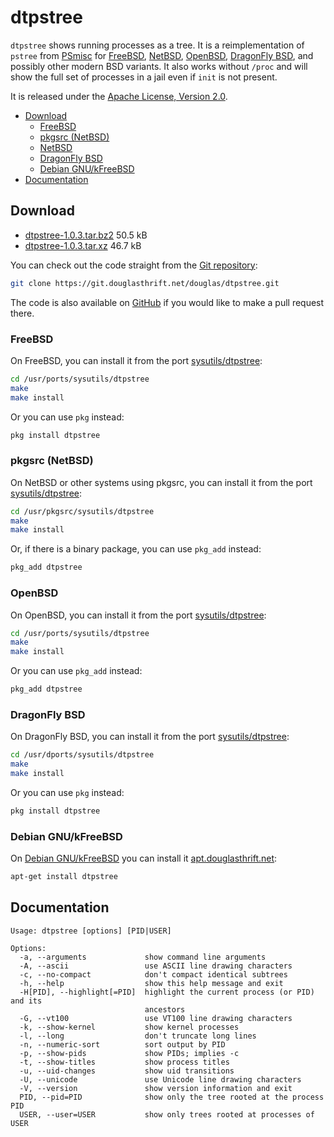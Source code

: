 # dtpstree

`dtpstree` shows running processes as a tree. It is a reimplementation of
`pstree` from [PSmisc] for [FreeBSD], [NetBSD], [OpenBSD], [DragonFly BSD], and
possibly other modern BSD variants. It also works without `/proc` and will show
the full set of processes in a jail even if `init` is not present.

It is released under the [Apache License, Version 2.0].

* [Download](#download)
  * [FreeBSD](#freebsd)
  * [pkgsrc (NetBSD)](#pkgsrc-netbsd)
  * [NetBSD](#netbsd)
  * [DragonFly BSD](#dragonfly-bsd)
  * [Debian GNU/kFreeBSD](#debian-gnukfreebsd)
* [Documentation](#documentation)

## Download

* [dtpstree-1.0.3.tar.bz2] 50.5 kB
* [dtpstree-1.0.3.tar.xz] 46.7 kB

You can check out the code straight from the [Git repository]:

```bash
git clone https://git.douglasthrift.net/douglas/dtpstree.git
```

The code is also available on [GitHub] if you would like to make a pull request
there.

### FreeBSD

On FreeBSD, you can install it from the port
[sysutils/dtpstree](https://svnweb.freebsd.org/ports/head/sysutils/dtpstree/):

```bash
cd /usr/ports/sysutils/dtpstree
make
make install
```

Or you can use `pkg` instead:

```bash
pkg install dtpstree
```

### pkgsrc (NetBSD)

On NetBSD or other systems using pkgsrc, you can install it from the port
[sysutils/dtpstree](http://cvsweb.netbsd.org/bsdweb.cgi/pkgsrc/sysutils/dtpstree/):

```bash
cd /usr/pkgsrc/sysutils/dtpstree
make
make install
```

Or, if there is a binary package, you can use `pkg_add` instead:

```bash
pkg_add dtpstree
```

### OpenBSD

On OpenBSD, you can install it from the port
[sysutils/dtpstree](http://cvsweb.openbsd.org/cgi-bin/cvsweb/ports/sysutils/dtpstree/):

```bash
cd /usr/ports/sysutils/dtpstree
make
make install
```

Or you can use `pkg_add` instead:

```bash
pkg_add dtpstree
```

### DragonFly BSD

On DragonFly BSD, you can install it from the port
[sysutils/dtpstree](https://github.com/DragonFlyBSD/DPorts/tree/master/sysutils/dtpstree):

```bash
cd /usr/dports/sysutils/dtpstree
make
make install
```

Or you can use `pkg` instead:

```bash
pkg install dtpstree
```

### Debian GNU/kFreeBSD

On [Debian GNU/kFreeBSD] you can install it [apt.douglasthrift.net]:

```bash
apt-get install dtpstree
```

## Documentation

```nohighlight
Usage: dtpstree [options] [PID|USER]

Options:
  -a, --arguments             show command line arguments
  -A, --ascii                 use ASCII line drawing characters
  -c, --no-compact            don't compact identical subtrees
  -h, --help                  show this help message and exit
  -H[PID], --highlight[=PID]  highlight the current process (or PID) and its
                              ancestors
  -G, --vt100                 use VT100 line drawing characters
  -k, --show-kernel           show kernel processes
  -l, --long                  don't truncate long lines
  -n, --numeric-sort          sort output by PID
  -p, --show-pids             show PIDs; implies -c
  -t, --show-titles           show process titles
  -u, --uid-changes           show uid transitions
  -U, --unicode               use Unicode line drawing characters
  -V, --version               show version information and exit
  PID, --pid=PID              show only the tree rooted at the process PID
  USER, --user=USER           show only trees rooted at processes of USER
```

[PSmisc]: https://psmisc.sourceforge.net/
[FreeBSD]: https://www.freebsd.org/
[NetBSD]: https://www.netbsd.org/
[OpenBSD]: https://www.openbsd.org/
[DragonFly BSD]: https://www.dragonflybsd.org/
[Apache License, Version 2.0]: https://www.apache.org/licenses/LICENSE-2.0
[dtpstree-1.0.3.tar.bz2]: https://dl.douglasthrift.net/dtpstree/dtpstree-1.0.3.tar.bz2
[dtpstree-1.0.3.tar.xz]: https://dl.douglasthrift.net/dtpstree/dtpstree-1.0.3.tar.xz
[Git repository]: https://git.douglasthrift.net/douglas/dtpstree
[GitHub]: https://github.com/douglaswth/dtpstree
[Debian GNU/kFreeBSD]: https://www.debian.org/ports/kfreebsd-gnu/
[apt.douglasthrift.net]: https://apt.douglasthrift.net/
